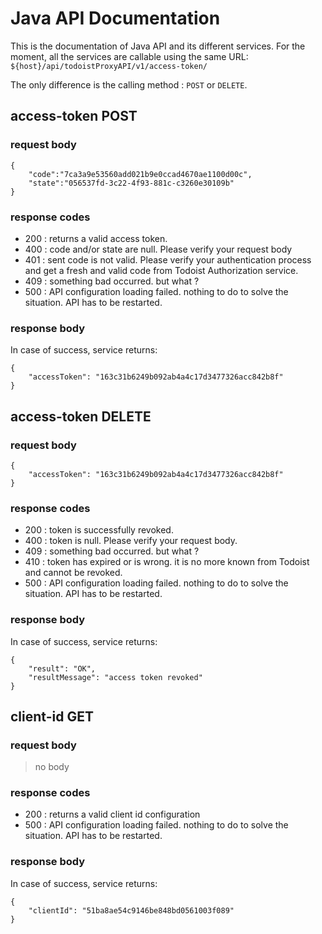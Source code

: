 # Java API Documentation

This is the documentation of Java API and its different services. For the moment, all the services are callable using the same URL:
`${host}/api/todoistProxyAPI/v1/access-token/`  

The only difference is the calling method : `POST` or `DELETE`.  


## access-token POST

### request body

    {  
        "code":"7ca3a9e53560add021b9e0ccad4670ae1100d00c",  
        "state":"056537fd-3c22-4f93-881c-c3260e30109b"  
    }

### response codes

- 200 : returns a valid access token.
- 400 : code and/or state are null. Please verify your request body    
- 401 : sent code is not valid. Please verify your authentication process and get a fresh and valid code from Todoist Authorization service.    
- 409 : something bad occurred. but what ?
- 500 : API configuration loading failed. nothing to do to solve the situation. API has to be restarted.

### response body

In case of success, service returns:  

    {  
        "accessToken": "163c31b6249b092ab4a4c17d3477326acc842b8f"  
    }  

## access-token DELETE

### request body

    {  
        "accessToken": "163c31b6249b092ab4a4c17d3477326acc842b8f"  
    }  

### response codes

- 200 : token is successfully revoked.
- 400 : token is null. Please verify your request body.      
- 409 : something bad occurred. but what ?    
- 410 : token has expired or is wrong. it is no more known from Todoist and cannot be revoked.
- 500 : API configuration loading failed. nothing to do to solve the situation. API has to be restarted.

### response body

In case of success, service returns:  

    {
        "result": "OK",
        "resultMessage": "access token revoked"
    }  


## client-id GET

### request body

> no body

### response codes

- 200 : returns a valid client id configuration
- 500 : API configuration loading failed. nothing to do to solve the situation. API has to be restarted.

### response body

In case of success, service returns:  

    {
        "clientId": "51ba8ae54c9146be848bd0561003f089"
    }  
